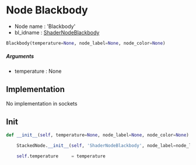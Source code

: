 # Node Blackbody

- Node name : 'Blackbody'
- bl_idname : [ShaderNodeBlackbody](https://docs.blender.org/api/current/bpy.types.ShaderNodeBlackbody.html)


``` python
Blackbody(temperature=None, node_label=None, node_color=None)
```
##### Arguments

- temperature : None

## Implementation

No implementation in sockets

## Init

``` python
def __init__(self, temperature=None, node_label=None, node_color=None):

    StackedNode.__init__(self, 'ShaderNodeBlackbody', node_label=node_label, node_color=node_color)

    self.temperature     = temperature
```
